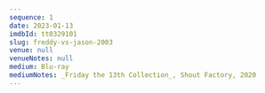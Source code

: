```yaml
---
sequence: 1
date: 2023-01-13
imdbId: tt0329101
slug: freddy-vs-jason-2003
venue: null
venueNotes: null
medium: Blu-ray
mediumNotes: _Friday the 13th Collection_, Shout Factory, 2020
---
```


